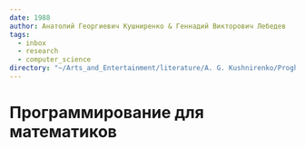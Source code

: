 ```yaml
---
date: 1988
author: Анатолий Георгиевич Кушниренко & Геннадий Викторович Лебедев
tags:
  - inbox
  - research
  - computer_science
directory: "~/Arts_and_Entertainment/literature/A. G. Kushnirenko/Proghrammirovaniie dlia matiematikov(1988) (2373)/"
---
```


# Программирование для математиков

